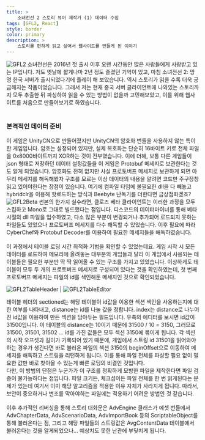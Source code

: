 ```yaml
---
title: >
    소녀전선 2 스토리 뷰어 제작기 (1) 데이터 수집
tags: [GFL2, React]
style: border
color: primary
description: >
    스토리를 편하게 읽고 싶어서 웹사이트를 만들게 된 이야기
---
```

![GFL2](assets/gfl2.jpg)
소녀전선은 2016년 첫 출시 이후 오랜 시간동안 많은 사람들에게 사랑받고 있는 IP입니다. 저도 옛날에 짧게나마 2년 정도 즐겼던 기억이 있고, 마침 소녀전선 2: 망명 한국 서버가 출시되었다기에 플레이 해 보았습니다. 역시 스토리가 읽을 수록 더욱 궁금해지는 작품이었습니다. 그래서 저는 현재 중국 서버 클라이언트에 나와있는 스토리까지 모두 추출한 뒤 파싱하여 읽을 수 있는 방법이 없을까 고민해보았고, 이를 위해 웹사이트를 처음으로 만들어보기로 하였습니다.<br>
<br>
### 본격적인 데이터 준비
이 게임은 UnityCN으로 만들어졌지만 UnityCN의 암호화 번들을 사용하지 않는 특이한 게임입니다. 암호는 설정되어 있지만, 실제 복호화는 단순히 16바이트 키로 전체 파일을 0x8000바이트까지 XOR하는 것이 전부였습니다. 이에 더해, 보통 다른 게임들이 json 형태로 저장하던 데이터 설정값들을 이 게임은 Protobuf 메세지로 보관한다는 것도 알게 되었습니다. 암호화도 전혀 없지만 사실 프로토버프 메세지로 보관하게 되면 아무리 메세지를 해독해봤자 구조를 모르는 이상 데이터의 내용을 알려면 코드만 주구장창 읽고 있어야한다는 장점이 있습니다. 여기에 컴파일 타임에 불필요한 dll을 다 빼놓고 hybridclr을 이용해 핫로드하는 방식과 Beebyte 난독기를 더한다면 금상첨화겠죠?<br>
![GFL2Beta](assets/gfl2beta.png)
썬본의 한가지 실수라면, 클로즈 베타 클라이언트는 이러한 과정을 모두 스킵하고 Mono로 그대로 빌드했다는 점입니다. 디스코드의 데이터마이너를 통해 베타 시절의 dll 파일을 입수하였고, 다소 많은 부분이 변경되거나 추가되어 로드되지 못하는 파일들도 있었으나 프로토버프 메세지를 다수 해독할 수 있었습니다. 이후 필요에 따라 CyberChef와 Protobuf Decoder를 이용하여 필요한 메세지들을 해독하였습니다.<br>
<br>
이 과정에서 테이블 로딩 시간 최적화 기법을 확인할 수 있었는데요. 게임 시작 시 모든 데이터를 로드하여 메모리에 올려놓는 대부분의 게임들과 달리 이 게임에서 사용되는 테이블들은 필요한 부분만 딱 딱 읽어올 수 있는 구조를 가지고 있었습니다. 이상하게도 테이블이 모두 두 개의 프로토버프 메세지로 구성되어 있다는 것을 확인하였는데, 첫 번째 프로토버프 메세지는 파일의 id를 색인해둔 메세지인 것으로 확인되었습니다.<br>

![GFL2TableHeader](assets/gfl2tableheader.png "테이블 헤더 메세지의 구조") | ![GFL2TableEditor](assets/gfl2tableeditor.png "파이썬으로 작성한 테이블 에디터")

테이블 헤더의 sectioned는 해당 테이블이 id값을 이용한 섹션 색인을 사용하는지에 대한 여부를 나타내고, distance는 id를 나눌 값을 정합니다. index는 distance로 나누어진 id값을 이용하여 만든 섹션을 담아두는 필드입니다. 우측의 에디터를 보시면 id값이 31500입니다. 이 테이블의 distance는 10이기 때문에 31500 / 10 = 3150, 그러므로 31500, 31501, 31502 ... id를 가진 값들은 모두 섹션 3150에 묶이게 됩니다. 각 섹션의 시작 오프셋과 길이가 기록되어 있기 때문에, 게임에서 스트링 id 31501을 읽어와야하는 경우가 생긴다면 바로 불러온 파일의 섹션 3150의 beginOffset으로 이동하여 메세지를 해독하고 스트링을 리턴하게 됩니다. 이를 통해 파일 전체를 파싱할 필요 없이 필요한 값만 바로 찾아올 수 있는게 빠른 로딩의 비결인 것입니다.<br>
다만, 이 방법의 단점은 누군가가 이 구조를 정확하게 모방한 파일을 제작한다면 파일 검증이 불가능하다는 점입니다. 파일 크기든, 체크섬이든 파일 전체를 한 번 읽게된다는 문제가 있는데 여기서 이미 해당 알고리즘을 적용한 이유 자체가 사라지게 됩니다. 따라서, 보안이 중요하거나 변조를 막아야하는 파일에는 적용하기 어려운 방법인 것 같습니다.<br>
<br>
이후 추가적인 리버싱을 통해 스토리 대화문은 AdvEngine 클래스가 에셋 번들에서 AdvChapterData, AdvScenarioData, AdvImportBook 등의 ScriptableObject를 통해 불러온다는 점, 그리고 해당 파일들의 스트링값은 AvgContentData 테이블에서 불러온다는 것을 알게되었으나... 예상치도 못한 난관에 부딪치게 됩니다.
